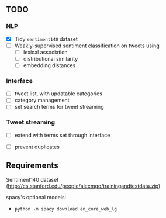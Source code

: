 ## TODO

### NLP
- [X] Tidy `sentiment140` dataset
- [ ] Weakly-supervised sentiment classification on tweets using
  - [ ] lexical association
  - [ ] distributional similarity
  - [ ] embedding distances

### Interface
- [ ] tweet list, with updatable categories
- [ ] category management
- [ ] set search terms for tweet streaming

### Tweet streaming
- [ ] extend with terms set through interface
- [ ] prevent duplicates


## Requirements

Sentiment140 dataset (http://cs.stanford.edu/people/alecmgo/trainingandtestdata.zip)

spacy's optional models:
* `python -m spacy download en_core_web_lg`

